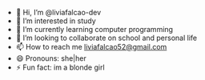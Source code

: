 - 👋 Hi, I’m @liviafalcao-dev
- 👀 I’m interested in study
- 🌱 I’m currently learning computer programming
- 💞️ I’m looking to collaborate on school and personal life
- 📫 How to reach me liviafalcao52@gmail.com
- 😄 Pronouns: she|her
- ⚡ Fun fact: im a blonde girl

<!---
liviafalcao-dev/liviafalcao-dev is a ✨ special ✨ repository because its `README.md` (this file) appears on your GitHub profile.
You can click the Preview link to take a look at your changes.
--->
